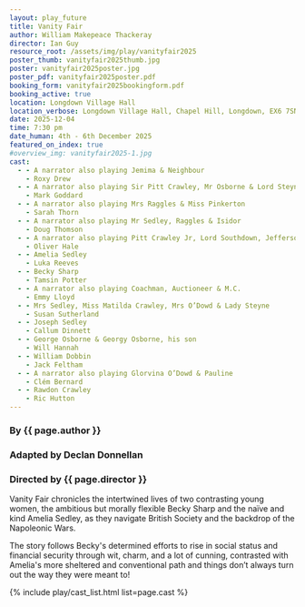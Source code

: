 ```yaml
---
layout: play_future
title: Vanity Fair
author: William Makepeace Thackeray
director: Ian Guy
resource_root: /assets/img/play/vanityfair2025
poster_thumb: vanityfair2025thumb.jpg
poster: vanityfair2025poster.jpg
poster_pdf: vanityfair2025poster.pdf
booking_form: vanityfair2025bookingform.pdf
booking_active: true
location: Longdown Village Hall
location_verbose: Longdown Village Hall, Chapel Hill, Longdown, EX6 7SN
date: 2025-12-04
time: 7:30 pm
date_human: 4th - 6th December 2025
featured_on_index: true
#overview_img: vanityfair2025-1.jpg
cast:
  - - A narrator also playing Jemima & Neighbour
    - Roxy Drew
  - - A narrator also playing Sir Pitt Crawley, Mr Osborne & Lord Steyne
    - Mark Goddard
  - - A narrator also playing Mrs Raggles & Miss Pinkerton
    - Sarah Thorn
  - - A narrator also playing Mr Sedley, Raggles & Isidor
    - Doug Thomson
  - - A narrator also playing Pitt Crawley Jr, Lord Southdown, Jefferson-Jones & Moss
    - Oliver Hale
  - - Amelia Sedley
    - Luka Reeves
  - - Becky Sharp
    - Tamsin Potter
  - - A narrator also playing Coachman, Auctioneer & M.C.
    - Emmy Lloyd
  - - Mrs Sedley, Miss Matilda Crawley, Mrs O’Dowd & Lady Steyne
    - Susan Sutherland
  - - Joseph Sedley
    - Callum Dinnett
  - - George Osborne & Georgy Osborne, his son
    - Will Hannah
  - - William Dobbin
    - Jack Feltham
  - - A narrator also playing Glorvina O’Dowd & Pauline
    - Clém Bernard
  - - Rawdon Crawley
    - Ric Hutton
---
```


### By {{ page.author }}
### Adapted by Declan Donnellan
### Directed by {{ page.director }}

Vanity Fair chronicles the intertwined lives of two contrasting young women, the
ambitious but morally flexible Becky Sharp and the naïve and kind Amelia Sedley,
as they navigate British Society and the backdrop of the Napoleonic Wars.

The story follows Becky's determined efforts to rise in social status and
financial security through wit, charm, and a lot of cunning, contrasted with
Amelia's more sheltered and conventional path and things don’t always turn out
the way they were meant to!

{% include play/cast_list.html list=page.cast %}
